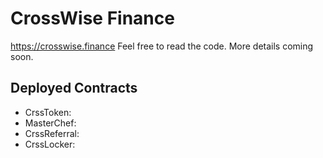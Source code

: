 # CrossWise Finance

https://crosswise.finance Feel free to read the code. More details coming soon.

## Deployed Contracts

- CrssToken: []()
- MasterChef: []()
- CrssReferral: []()
- CrssLocker: []()
